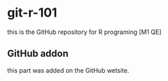 # git-r-101
this is the GitHub repository for R programing [M1 QE]

## GitHub addon
this part was added on the GitHub wetsite.
